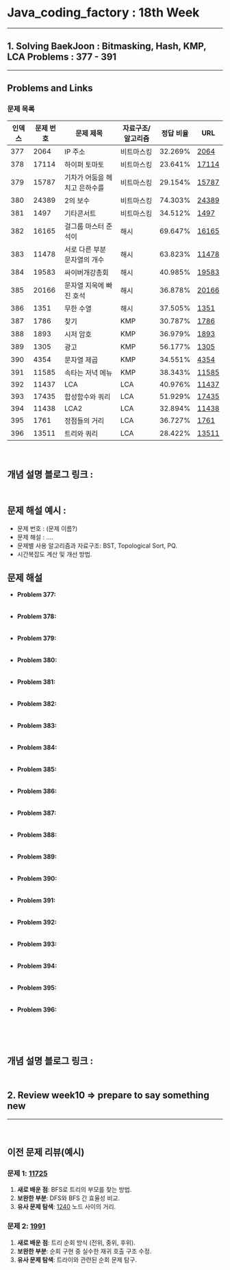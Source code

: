  # Java_coding_factory : 18th Week
---

## 1. Solving BaekJoon : Bitmasking, Hash, KMP, LCA Problems : 377 - 391
---

## Problems and Links

### 문제 목록
| 인덱스 | 문제 번호 | 문제 제목 | 자료구조/알고리즘 | 정답 비율 | URL |
|--------|----------|----------|----------------|----------|----------------|
| 377 | 2064 | IP 주소 | 비트마스킹 | 32.269% | [2064](https://www.acmicpc.net/problem/2064) |
| 378 | 17114 | 하이퍼 토마토 | 비트마스킹 | 23.641% | [17114](https://www.acmicpc.net/problem/17114) |
| 379 | 15787 | 기차가 어둠을 헤치고 은하수를 | 비트마스킹 | 29.154% | [15787](https://www.acmicpc.net/problem/15787) |
| 380 | 24389 | 2의 보수 | 비트마스킹 | 74.303% | [24389](https://www.acmicpc.net/problem/24389) |
| 381 | 1497 | 기타콘서트 | 비트마스킹 | 34.512% | [1497](https://www.acmicpc.net/problem/1497) |
| 382 | 16165 | 걸그룹 마스터 준석이 | 해시 | 69.647% | [16165](https://www.acmicpc.net/problem/16165) |
| 383 | 11478 | 서로 다른 부분 문자열의 개수 | 해시 | 63.823% | [11478](https://www.acmicpc.net/problem/11478) |
| 384 | 19583 | 싸이버개강총회 | 해시 | 40.985% | [19583](https://www.acmicpc.net/problem/19583) |
| 385 | 20166 | 문자열 지옥에 빠진 호석 | 해시 | 36.878% | [20166](https://www.acmicpc.net/problem/20166) |
| 386 | 1351 | 무한 수열 | 해시 | 37.505% | [1351](https://www.acmicpc.net/problem/1351) |
| 387 | 1786 | 찾기 | KMP | 30.787% | [1786](https://www.acmicpc.net/problem/1786) |
| 388 | 1893 | 시저 암호 | KMP | 36.979% | [1893](https://www.acmicpc.net/problem/1893) |
| 389 | 1305 | 광고 | KMP | 56.177% | [1305](https://www.acmicpc.net/problem/1305) |
| 390 | 4354 | 문자열 제곱 | KMP | 34.551% | [4354](https://www.acmicpc.net/problem/4354) |
| 391 | 11585 | 속타는 저녁 메뉴 | KMP | 38.343% | [11585](https://www.acmicpc.net/problem/11585) |
| 392 | 11437 | LCA | LCA | 40.976% | [11437](https://www.acmicpc.net/problem/11437) |
| 393 | 17435 | 합성함수와 쿼리 | LCA | 	51.929% | [17435](https://www.acmicpc.net/problem/17435) | 
| 394 | 11438 | LCA2 | LCA | 	32.894% | [11438](https://www.acmicpc.net/problem/11438) |
| 395 | 1761 | 정점들의 거리 | LCA | 36.727% | [1761](https://www.acmicpc.net/problem/1761) | 
| 396 | 13511 | 트리와 쿼리 | LCA | 	28.422% | [13511](https://www.acmicpc.net/problem/13511) | 
<br>

## 개념 설명 블로그 링크 : <br><br>

## 문제 해설 예시 : 
- 문제 번호 : (문제 이름?)
- 문제 해설 : .... 
- 문제별 사용 알고리즘과 자료구조: BST, Topological Sort, PQ.
- 시간복잡도 계산 및 개선 방법.

## 문제 해설
- **Problem 377:** <br><br><br>
- **Problem 378:** <br><br><br>
- **Problem 379:** <br><br><br>
- **Problem 380:** <br><br><br>
- **Problem 381:** <br><br><br>
- **Problem 382:** <br><br><br>
- **Problem 383:** <br><br><br>
- **Problem 384:** <br><br><br>
- **Problem 385:** <br><br><br>
- **Problem 386:** <br><br><br>
- **Problem 387:** <br><br><br>
- **Problem 388:** <br><br><br>
- **Problem 389:** <br><br><br>
- **Problem 390:** <br><br><br>
- **Problem 391:** <br><br><br>
- **Problem 392:** <br><br><br>
- **Problem 393:** <br><br><br>
- **Problem 394:** <br><br><br>
- **Problem 395:** <br><br><br>
- **Problem 396:** <br><br><br>

 
<br>

## 개념 설명 블로그 링크 : <br><br>
 

## 2. Review week10 => prepare to say something new
---

<br>

## 이전 문제 리뷰(예시)

### 문제 1: [11725](https://www.acmicpc.net/problem/11725)  
1. **새로 배운 점**: BFS로 트리의 부모를 찾는 방법.  
2. **보완한 부분**: DFS와 BFS 간 효율성 비교.  
3. **유사 문제 탐색**: [1240](https://www.acmicpc.net/problem/1240) 노드 사이의 거리.  

### 문제 2: [1991](https://www.acmicpc.net/problem/1991)  
1. **새로 배운 점**: 트리 순회 방식 (전위, 중위, 후위).  
2. **보완한 부분**: 순회 구현 중 실수한 재귀 호출 구조 수정.  
3. **유사 문제 탐색**: 트라이와 관련된 순회 문제 탐구.
